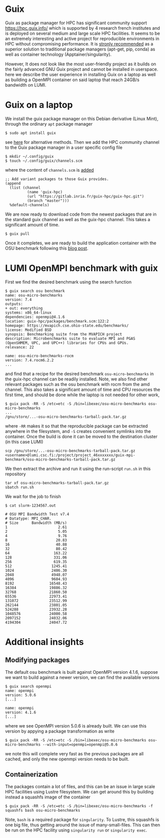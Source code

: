 # Guix

Guix as package manager for HPC has significant community support https://hpc.guix.info/ which is supported by 4 research french institutes and is deployed on several medium and large scale HPC facilities. It seems to be an extremely interesting and active project for reproducible environments in HPC without compromising performance. It is [stronly recommended](https://doi.org/10.1016/j.cosrev.2024.100655) as a superior solution to traditional package managers (apt-get, pip, conda) as well as container technology (Apptainer/singularity).

However, It does not look like the most user-friendly project as it builds on the fairly advanced GNU Guix project and cannot be installed in userspace. here we describe the user experience in installing Guix on a laptop as well as building a OpenMPI container on said laptop that reach 24GB/s bandwidth on LUMI.

# Guix on a laptop
We install the guix package manager on this Debian derivative (Linux Mint), through the ordinary `apt` package manager 
```
$ sudo apt install guix
```
see [here](https://guix.gnu.org/manual/en/html_node/Binary-Installation.html) for alternative methods. Then we add the HPC community channel to the Guix package manager in a user specific config file
```
$ mkdir ~/.config/guix
$ touch ~/.config/guix/channels.scm
```
where the content of `channels.scm` is [added](https://guix.gnu.org/manual/en/html_node/Specifying-Additional-Channels.html)
```
;; Add variant packages to those Guix provides.
(append
  (list (channel
          (name 'guix-hpc)
          (url "https://gitlab.inria.fr/guix-hpc/guix-hpc.git")
          (branch "master")))
  %default-channels)
```
We are now ready to download code from the newest packages that are in the standard guix channel as well as the guix-hpc channel. This takes a significant amount of time.
```
$ guix pull
```
Once it completes, we are ready to build the application container with the OSU benchmark following this [blog post](https://hpc.guix.info/blog/2024/11/targeting-the-crayhpe-slingshot-interconnect/). 

# LUMI OpenMPI benchmark with guix
First we find the desired benchmark using the search function
```
$ guix search osu benchmark
name: osu-micro-benchmarks
version: 7.4
outputs:
+ out: everything
systems: x86_64-linux
dependencies: openmpi@4.1.6
location: guix-hpc/packages/benchmark.scm:122:2
homepage: https://mvapich.cse.ohio-state.edu/benchmarks/
license: Modified BSD
synopsis: Benchmarking suite from the MVAPICH project  
description: Microbenchmarks suite to evaluate MPI and PGAS (OpenSHMEM, UPC, and UPC++) libraries for CPUs and GPUs.
relevance: 22

name: osu-micro-benchmarks-rocm
version: 7.4.rocm6.2.2
...
```
and find that a recipe for the desired benchmark `osu-micro-benchmarks` in the guix-hpc channel can be readily installed. Note, we also find other relevant packages such as the osu benchmark with rocm from the amd channel. This also takes a significant amount of time and CPU resources the first time, and should be done while the laptop is not needed for other work,
```
$ guix pack -RR -S /etc=etc -S /bin=libexec/osu-micro-benchmarks osu-micro-benchmarks
...
/gnu/store/...-osu-micro-benchmarks-tarball-pack.tar.gz
```
where `-RR` makes it so that the reproducible package can be extracted anywhere in the filesystem, and `-S` creates convenient symlinks into the container. Once the build is done it can be moved to the destination cluster (in this case LUMI)
```
scp /gnu/store/...-osu-micro-benchmarks-tarball-pack.tar.gz <username>@lumi.csc.fi:/project/project_46xxxxxxx/guix-mpi-benchmark/osu-micro-benchmarks-tarball-pack.tar.gz
```
We then extract the archive and run it using the run-script `run.sh` in this repository
```
tar xf osu-micro-benchmarks-tarball-pack.tar.gz
sbatch run.sh
```
We wait for the job to finish
```
$ cat slurm-1234567.out

# OSU MPI Bandwidth Test v7.4
# Datatype: MPI_CHAR.
# Size      Bandwidth (MB/s)
1                       2.61
2                       5.05
4                       9.76
8                      20.83
16                     40.88
32                     80.42
64                    163.22
128                   331.06
256                   619.35
512                  1245.41
1024                 2486.30
2048                 4948.07
4096                 9604.93
8192                16548.43
16384               19886.32
32768               21860.50
65536               22973.41
131072              23512.99
262144              23801.05
524288              23932.28
1048576             24000.58
2097152             24032.06
4194304             24047.72
```

# Additional insights
## Modifying packages
The default osu benchmark is built against OpenMPI version 4.1.6, suppose we want to build against a newer version, we can find the available versions
```
$ guix search openmpi
name: openmpi
version: 5.0.6
[...]

name: openmpi
version: 4.1.6
[...]
```
where we see OpenMPI version 5.0.6 is already built. We can use this version by appying a package transformation as write
```
$ guix pack -RR -S /etc=etc -S /bin=libexec/osu-micro-benchmarks osu-micro-benchmarks --with-input=openmpi=openmpi@5.0.6
```
we note this will complete very fast as the previous packages are all cached, and only the new openmpi version needs to be built.

## Containerization
The packages contain a lot of files, and this can be an issue in large scale HPC facilities using Lustre filesystem. We can get around this by building instead a squashfs image of the container
```
$ guix pack -RR -S /etc=etc -S /bin=libexec/osu-micro-benchmarks -f squashfs bash osu-micro-benchmarks
```
Note, `bash` is a required package for `singularity`. To Lustre, this squashfs is one big file, thus getting around the issue of many-small-files. This can then be run on the HPC facility using `singularity run` or `singularity exec`.
